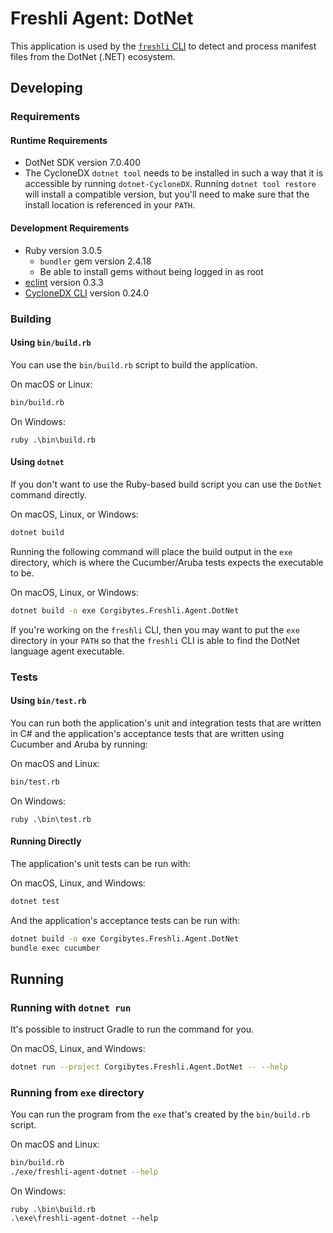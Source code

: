 # Freshli Agent: DotNet

This application is used by the [`freshli` CLI](https://github.com/corgibytes/freshli-cli) to detect and process manifest files from the DotNet (.NET) ecosystem.

## Developing

### Requirements

#### Runtime Requirements

* DotNet SDK version 7.0.400
* The CycloneDX `dotnet tool` needs to be installed in such a way that it is accessible by running `dotnet-CycloneDX`. Running `dotnet tool restore` will install a compatible version, but you'll need to make sure that the install location is referenced in your `PATH`.

#### Development Requirements

* Ruby version 3.0.5
  * `bundler` gem version 2.4.18
  * Be able to install gems without being logged in as root
* [eclint](https://gitlab.com/greut/eclint) version 0.3.3
* [CycloneDX CLI](https://github.com/CycloneDX/cyclonedx-cli) version 0.24.0


### Building

#### Using `bin/build.rb`

You can use the `bin/build.rb` script to build the application.

On macOS or Linux:
```bash
bin/build.rb
```

On Windows:
```pwsh
ruby .\bin\build.rb
```

#### Using `dotnet`

If you don't want to use the Ruby-based build script you can use the `DotNet` command directly.

On macOS, Linux, or Windows:
```bash
dotnet build
```

Running the following command will place the build output in the `exe` directory, which is where the Cucumber/Aruba tests expects the executable to be.

On macOS, Linux, or Windows:
```bash
dotnet build -o exe Corgibytes.Freshli.Agent.DotNet
```

If you're working on the `freshli` CLI, then you may want to put the `exe` directory in your `PATH` so that the `freshli` CLI is able to find the DotNet language agent executable.

### Tests

#### Using `bin/test.rb`

You can run both the application's unit and integration tests that are written in C# and the application's acceptance tests that are written using Cucumber and Aruba by running:

On macOS and Linux:
```bash
bin/test.rb
```

On Windows:
```pwsh
ruby .\bin\test.rb
```

#### Running Directly

The application's unit tests can be run with:

On macOS, Linux, and Windows:
```bash
dotnet test
```

And the application's acceptance tests can be run with:

```bash
dotnet build -o exe Corgibytes.Freshli.Agent.DotNet
bundle exec cucumber
```

## Running

### Running with `dotnet run`

It's possible to instruct Gradle to run the command for you.

On macOS, Linux, and Windows:
```bash
dotnet run --project Corgibytes.Freshli.Agent.DotNet -- --help
```

### Running from `exe` directory

You can run the program from the `exe` that's created by the `bin/build.rb` script.

On macOS and Linux:
```bash
bin/build.rb
./exe/freshli-agent-dotnet --help
```

On Windows:
```pwsh
ruby .\bin\build.rb
.\exe\freshli-agent-dotnet --help
```
